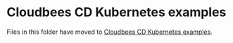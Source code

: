 # Cloudbees CD Kubernetes examples

Files in this folder have moved to [Cloudbees CD Kubernetes examples](https://github.com/cloudbees/cloudbees-examples/blob/master/cloudbees-cd/kubernetes).
